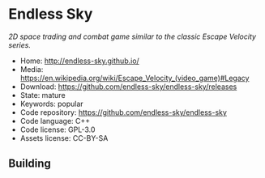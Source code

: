 # Endless Sky

_2D space trading and combat game similar to the classic Escape Velocity series._

- Home: http://endless-sky.github.io/
- Media: https://en.wikipedia.org/wiki/Escape_Velocity_(video_game)#Legacy
- Download: https://github.com/endless-sky/endless-sky/releases
- State: mature
- Keywords: popular
- Code repository: https://github.com/endless-sky/endless-sky
- Code language: C++
- Code license: GPL-3.0
- Assets license: CC-BY-SA

## Building

